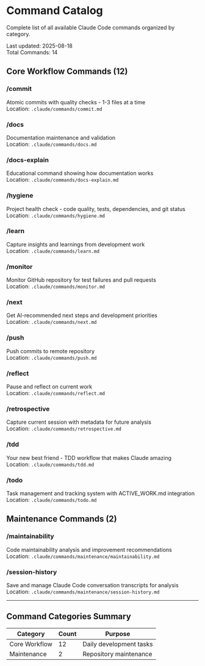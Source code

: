 # Command Catalog

Complete list of all available Claude Code commands organized by category.

Last updated: 2025-08-18  
Total Commands: 14

## Core Workflow Commands (12)

### /commit
Atomic commits with quality checks - 1-3 files at a time  
Location: `.claude/commands/commit.md`

### /docs
Documentation maintenance and validation  
Location: `.claude/commands/docs.md`

### /docs-explain
Educational command showing how documentation works  
Location: `.claude/commands/docs-explain.md`

### /hygiene
Project health check - code quality, tests, dependencies, and git status  
Location: `.claude/commands/hygiene.md`

### /learn
Capture insights and learnings from development work  
Location: `.claude/commands/learn.md`

### /monitor
Monitor GitHub repository for test failures and pull requests  
Location: `.claude/commands/monitor.md`

### /next
Get AI-recommended next steps and development priorities  
Location: `.claude/commands/next.md`

### /push
Push commits to remote repository  
Location: `.claude/commands/push.md`

### /reflect
Pause and reflect on current work  
Location: `.claude/commands/reflect.md`

### /retrospective
Capture current session with metadata for future analysis  
Location: `.claude/commands/retrospective.md`

### /tdd
Your new best friend - TDD workflow that makes Claude amazing  
Location: `.claude/commands/tdd.md`

### /todo
Task management and tracking system with ACTIVE_WORK.md integration  
Location: `.claude/commands/todo.md`

## Maintenance Commands (2)

### /maintainability
Code maintainability analysis and improvement recommendations  
Location: `.claude/commands/maintenance/maintainability.md`

### /session-history
Save and manage Claude Code conversation transcripts for analysis  
Location: `.claude/commands/maintenance/session-history.md`

---

## Command Categories Summary

| Category | Count | Purpose |
|----------|-------|---------|
| Core Workflow | 12 | Daily development tasks |
| Maintenance | 2 | Repository maintenance |
